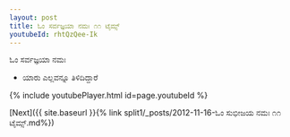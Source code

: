 ```yaml
---
layout: post
title: ಓಂ ಸರ್ವಜ್ಞಯಾ ನಮಃ ೧೧ ಟೈಮ್ಸ್
youtubeId: rhtQzQee-Ik
---
```

 
 
 ಓಂ ಸರ್ವಜ್ಞಯಾ ನಮಃ  
 
 -  ಯಾರು ಎಲ್ಲವನ್ನೂ ತಿಳಿದಿದ್ದಾರೆ 
 
  
 
  
 
 
 
 
 
 


{% include youtubePlayer.html id=page.youtubeId %}
 
[Next]({{ site.baseurl }}{% link  split1/_posts/2012-11-16-ಓಂ ಸುಭೀಜಯ ನಮಃ ೧೧ ಟೈಮ್ಸ್.md%})
 
